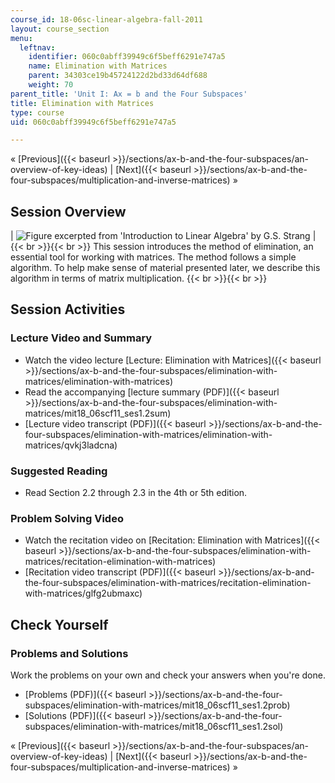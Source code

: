 ```yaml
---
course_id: 18-06sc-linear-algebra-fall-2011
layout: course_section
menu:
  leftnav:
    identifier: 060c0abff39949c6f5beff6291e747a5
    name: Elimination with Matrices
    parent: 34303ce19b45724122d2bd33d64df688
    weight: 70
parent_title: 'Unit I: Ax = b and the Four Subspaces'
title: Elimination with Matrices
type: course
uid: 060c0abff39949c6f5beff6291e747a5

---
```


« [Previous]({{< baseurl >}}/sections/ax-b-and-the-four-subspaces/an-overview-of-key-ideas) | [Next]({{< baseurl >}}/sections/ax-b-and-the-four-subspaces/multiplication-and-inverse-matrices) »

Session Overview
----------------

| ![Figure excerpted from 'Introduction to Linear Algebra' by G.S. Strang](/coursemedia/18-06sc-linear-algebra-fall-2011/585e41af6ff4e96a08ee1bfe25aa3714_1_2.jpg) |  {{< br >}}{{< br >}} This session introduces the method of elimination, an essential tool for working with matrices. The method follows a simple algorithm. To help make sense of material presented later, we describe this algorithm in terms of matrix multiplication. {{< br >}}{{< br >}}  

Session Activities
------------------

### Lecture Video and Summary

*   Watch the video lecture [Lecture: Elimination with Matrices]({{< baseurl >}}/sections/ax-b-and-the-four-subspaces/elimination-with-matrices/elimination-with-matrices)
*   Read the accompanying [lecture summary (PDF)]({{< baseurl >}}/sections/ax-b-and-the-four-subspaces/elimination-with-matrices/mit18_06scf11_ses1.2sum)
*   [Lecture video transcript (PDF)]({{< baseurl >}}/sections/ax-b-and-the-four-subspaces/elimination-with-matrices/elimination-with-matrices/qvkj3ladcna)

### Suggested Reading

*   Read Section 2.2 through 2.3 in the 4th or 5th edition.

### Problem Solving Video

*   Watch the recitation video on [Recitation: Elimination with Matrices]({{< baseurl >}}/sections/ax-b-and-the-four-subspaces/elimination-with-matrices/recitation-elimination-with-matrices)
*   [Recitation video transcript (PDF)]({{< baseurl >}}/sections/ax-b-and-the-four-subspaces/elimination-with-matrices/recitation-elimination-with-matrices/glfg2ubmaxc)

Check Yourself
--------------

### Problems and Solutions

Work the problems on your own and check your answers when you're done.

*   [Problems (PDF)]({{< baseurl >}}/sections/ax-b-and-the-four-subspaces/elimination-with-matrices/mit18_06scf11_ses1.2prob)
*   [Solutions (PDF)]({{< baseurl >}}/sections/ax-b-and-the-four-subspaces/elimination-with-matrices/mit18_06scf11_ses1.2sol)

« [Previous]({{< baseurl >}}/sections/ax-b-and-the-four-subspaces/an-overview-of-key-ideas) | [Next]({{< baseurl >}}/sections/ax-b-and-the-four-subspaces/multiplication-and-inverse-matrices) »